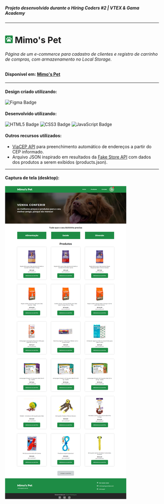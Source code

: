 ##### Projeto desenvolvido durante o Hiring Coders #2 | VTEX & Gama Academy

---

# ![Mimo's Pet](assets/images/favicon.png) Mimo's Pet

###### Página de um e-commerce para cadastro de clientes e registro de carrinho de compras, com armazenamento no Local Storage.

#### Disponível em: [Mimo's Pet]()

---

#### Design criado utilizando:

![Figma Badge](https://img.shields.io/badge/Figma-F24E1E?style=for-the-badge&logo=figma&logoColor=white)

#### Desenvolvido utilizando:

![HTML5 Badge](https://img.shields.io/badge/HTML5-E34F26?style=for-the-badge&logo=html5&logoColor=white)
![CSS3 Badge](https://img.shields.io/badge/CSS3-1572B6?style=for-the-badge&logo=css3&logoColor=white)
![JavaScript Badge](https://img.shields.io/badge/JavaScript-F7DF1E?style=for-the-badge&logo=javascript&logoColor=black)

#### Outros recursos utilizados:

- [ViaCEP API](https://viacep.com.br/) para preenchimento automático de endereços a partir do CEP informado.
- Arquivo JSON inspirado em resultados da [Fake Store API](https://fakestoreapi.com/) com dados dos produtos a serem exibidos (products.json).

---

#### Captura de tela (desktop):

![Captura desktop](assets/images/screencaptures/desktop.png)
